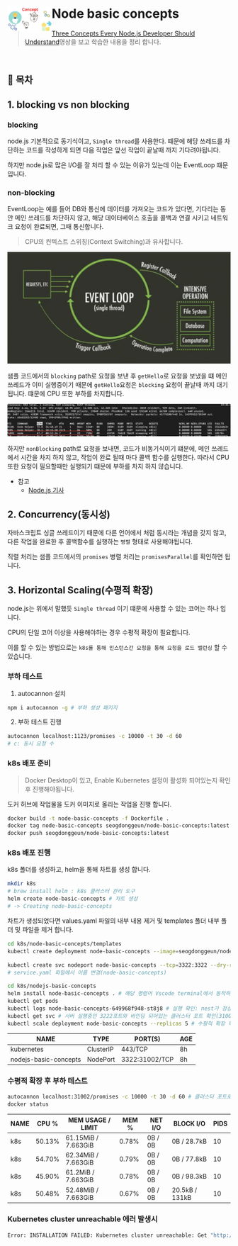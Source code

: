 # Node basic concepts <img src="./concept.jpeg" align=left width="100" alt="Logo" />

> [Three Concepts Every Node.js Developer Should Understand](https://www.youtube.com/watch?v=_cNIsBTg8HA&t=920s)영상을 보고 학습한 내용을 정리 합니다.

<br/>

## 🌿 목차

## 1. blocking vs non blocking

### blocking

node.js 기본적으로 동기식이고, `Single thread`를 사용한다. 떄문에 해당 쓰레드를 차단하는 코드를 작성하게 되면 다음 작업은 앞선 작업이 끝날때 까지 기다려야됩니다.

하지만 node.js로 많은 I/O를 잘 처리 할 수 있는 이유가 있는데 이는 EventLoop 떄문입니다.

### non-blocking

EventLoop는 예를 들어 DB와 통신에 데이터를 가져오는 코드가 있다면, 기다리는 동안 메인 쓰레드를 차단하지 않고, 해당 데이터베이스 호출을 콜백과 연결 시키고 네트워크 요청이 완료되면, 그때 통신합니다.

> CPU의 컨텍스트 스위칭(Context Switching)과 유사합니다.

![eventloop](./eventloop.png)

샘플 코드에서의 `blocking` path로 요청을 보낸 후 `getHello`로 요청을 보냈을 떄 메인 쓰레드가 이미 실행중이기 때문에 `getHello`요청은 `blocking` 요청이 끝날때 까지 대기 됩니다.
떄문에 CPU 또한 부하를 차지합니다.

![top](./top.png)

하지만 `nonBlocking` path로 요청을 보내면, 코드가 비동기식이기 떄문에, 메인 쓰레드에서 시간을 차지 하지 않고, 작업이 완료 될때 마다 콜백 함수를 실행한다.
따라서 CPU 또한 요청이 필요할때만 실행되기 떄문에 부하를 차지 하지 않습니다.

- 참고
  - [Node.js 기사](https://nodejs.org/en/learn/asynchronous-work/overview-of-blocking-vs-non-blocking)

## 2. Concurrency(동시성)

자바스크립트 싱글 쓰레드이기 때문에 다른 언어에서 처럼 동시라는 개념을 갖지 않고, 다른 작업을 완료한 후 콜백함수를 실행하는 `병렬` 형태로 사용해야됩니다.

직렬 처리는 샘플 코드에서의 `promises` 병렬 처리는 `promisesParallel`를 확인하면 됩니다.

## 3. Horizontal Scaling(수평적 확장)

node.js는 위에서 말했듯 `Single thread` 이기 떄문에 사용할 수 있는 코어는 하나 입니다.

CPU의 단일 코어 이상을 사용해야하는 경우 수평적 확장이 필요합니다.

이를 할 수 있는 방법으로는 `k8s를 통해 인스턴스간 요청을 통해 요청을 로드 밸런싱` 할 수 있습니다.

### 부하 테스트

1. autocannon 설치

```bash
npm i autocannon -g # 부하 생성 패키지
```

2. 부하 테스트 진행

```bash
autocannon localhost:1123/promises -c 10000 -t 30 -d 60
# c: 동시 요청 수
```

### k8s 배포 준비

> Docker Desktop이 있고, Enable Kubernetes 설정이 활성화 되어있는지 확인 후 진행해야됩니다.

도커 허브에 작업물을 도커 이미지로 올리는 작업을 진행 합니다.

```bash
docker build -t node-basic-concepts -f Dockerfile .
docker tag node-basic-concepts seogdonggeun/node-basic-concepts:latest
docker push seogdonggeun/node-basic-concepts:latest
```

### k8s 배포 진행

k8s 폴더를 생성하고, helm을 통해 차트를 생성 합니다.

```bash
mkdir k8s
# brew install helm : k8s 클러스터 관리 도구
helm create node-basic-concepts # 차트 생성
# -> Creating node-basic-concepts
```

차트가 생성되었다면 values.yaml 파일의 내부 내용 제거 및 templates 폴더 내부 폴더 및 파일을 제거 합니다.

```bash
cd k8s/node-basic-concepts/templates
kubectl create deployment node-basic-concepts --image=seogdonggeun/node-basic-concepts:latest --port 3322 --dry-run=client -o yaml > deployment.yml
```

```bash
kubectl create svc nodeport node-basic-concepts --tcp=3322:3322 --dry-run=client -o yaml > service.yaml
# service.yaml 파일에서 이름 변경(node-basic-concepts)
```

```bash
cd k8s/nodejs-basic-concepts
helm install node-basic-concepts . # 해당 명령어 Vscode terminal에서 동작하지 않는다면, local terminal에서 실행
kubectl get pods
kubectl logs node-basic-concepts-649968f948-st8j8 # 실행 확인: nest가 정상적으로 bootstrap되었는지
kubectl get svc # 서버 실행중인 3222포트와 바인딩 되어있는 클러스터 포트 확인(31002)
kubectl scale deployment node-basic-concepts --replicas 5 # 수평적 확장 복제본 5개 생성
```

| NAME                  | TYPE      | PORT(S)        | AGE |
| --------------------- | --------- | -------------- | --- |
| kubernetes            | ClusterIP | 443/TCP        | 8h  |
| nodejs-basic-concepts | NodePort  | 3322:31002/TCP | 8h  |

### 수평적 확장 후 부하 테스트

```bash
autocannon localhost:31002/promises -c 10000 -t 30 -d 60 # 클러스터 포트로 다시 부하 요청 테스트
docker status
```

| NAME | CPU %  | MEM USAGE / LIMIT   | MEM % | NET I/O | BLOCK I/O      | PIDS |
| ---- | ------ | ------------------- | ----- | ------- | -------------- | ---- |
| k8s  | 50.13% | 61.15MiB / 7.663GiB | 0.78% | 0B / 0B | 0B / 28.7kB    | 10   |
| k8s  | 54.70% | 62.34MiB / 7.663GiB | 0.79% | 0B / 0B | 0B / 77.8kB    | 10   |
| k8s  | 45.90% | 61.2MiB / 7.663GiB  | 0.78% | 0B / 0B | 0B / 98.3kB    | 10   |
| k8s  | 50.48% | 52.48MiB / 7.663GiB | 0.67% | 0B / 0B | 20.5kB / 131kB | 10   |

### Kubernetes cluster unreachable 에러 발생시

```bash
Error: INSTALLATION FAILED: Kubernetes cluster unreachable: Get "http://localhost:8080/version": dial tcp [::1]:8080: connect: connection refused
```
